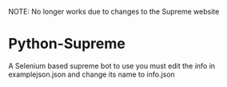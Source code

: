 NOTE: No longer works due to changes to the Supreme website

# Python-Supreme
A Selenium based supreme bot to use you must edit the info in examplejson.json and change its name to info.json
